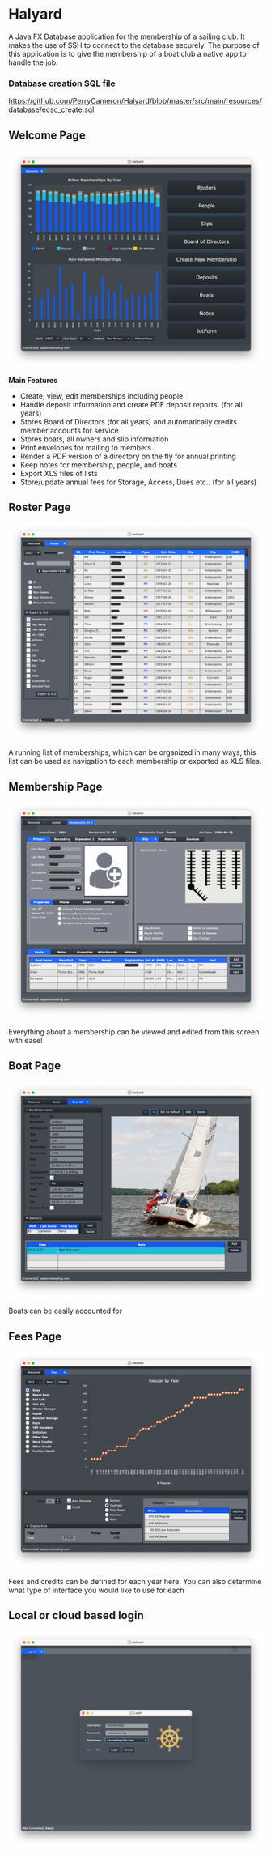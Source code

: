# Halyard

A Java FX Database application for the membership of a sailing club.  It makes the use of SSH to connect to the database securely.  The purpose of this application is to give
the membership of a boat club a native app to handle the job.

### Database creation SQL file
https://github.com/PerryCameron/Halyard/blob/master/src/main/resources/database/ecsc_create.sql


## Welcome Page
<p>
    <img src="https://github.com/PerryCameron/Halyard---Packaged/blob/e277e0680348e5fbca79dbb00a25ee093c944ea2/src/main/resources/screenshots/Main_SS.png"  />
</p>


<b>Main Features</b>
* Create, view, edit memberships including people
* Handle deposit information and create PDF deposit reports. (for all years)
* Stores Board of Directors (for all years) and automatically credits member accounts for service
* Stores boats, all owners and slip information
* Print envelopes for mailing to members
* Render a PDF version of a directory on the fly for annual printing
* Keep notes for membership, people, and boats
* Export XLS files of lists
* Store/update annual fees for Storage, Access, Dues etc.. (for all years)

## Roster Page
<p>
    <img src="https://github.com/PerryCameron/Halyard---Packaged/blob/b7b69f928a40124fd59058c512816685d9ae72de/src/main/resources/screenshots/List_SS.png"  />
</p>

A running list of memberships, which can be organized in many ways, this list can be used as navigation to each membership or exported as XLS files.


## Membership Page
<p>
    <img src="https://github.com/PerryCameron/Halyard---Packaged/blob/b7b69f928a40124fd59058c512816685d9ae72de/src/main/resources/screenshots/Membership_SS.png"  />
</p>

Everything about a membership can be viewed and edited from this screen with ease!

## Boat Page
<p>
    <img src="https://github.com/PerryCameron/Halyard---Packaged/blob/b7b69f928a40124fd59058c512816685d9ae72de/src/main/resources/screenshots/Boat_SS.png"  />
</p>

Boats can be easily accounted for

## Fees Page
<p>
    <img src="https://github.com/PerryCameron/Halyard---Packaged/blob/b7b69f928a40124fd59058c512816685d9ae72de/src/main/resources/screenshots/Fee_SS.png"  />
</p>

Fees and credits can be defined for each year here. You can also determine what type of interface you would like to use for each

## Local or cloud based login
<p>
    <img src="https://github.com/PerryCameron/Halyard---Packaged/blob/b7b69f928a40124fd59058c512816685d9ae72de/src/main/resources/screenshots/Welcome_SS.png"  />
</p>


